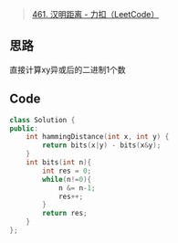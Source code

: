 > [461. 汉明距离 - 力扣（LeetCode）](https://leetcode.cn/problems/hamming-distance/)

## 思路
直接计算xy异或后的二进制1个数

## Code

```C++
class Solution {
public:
    int hammingDistance(int x, int y) {
        return bits(x|y) - bits(x&y);
    }
    int bits(int n){
        int res = 0;
        while(n!=0){
            n &= n-1;
            res++;
        }
        return res;
    }
};
```